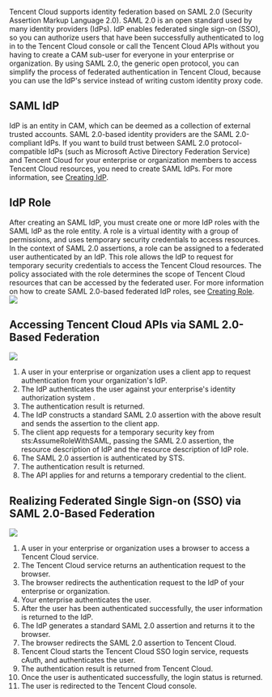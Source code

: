 Tencent Cloud supports identity federation based on SAML 2.0 (Security Assertion Markup Language 2.0). SAML 2.0 is an open standard used by many identity providers (IdPs). IdP enables federated single sign-on (SSO), so you can authorize users that have been successfully authenticated to log in to the Tencent Cloud console or call the Tencent Cloud APIs without you having to create a CAM sub-user for everyone in your enterprise or organization. By using SAML 2.0, the generic open protocol, you can simplify the process of federated authentication in Tencent Cloud, because you can use the IdP's service instead of writing custom identity proxy code.

## SAML IdP

IdP is an entity in CAM, which can be deemed as a collection of external trusted accounts. SAML 2.0-based identity providers are the SAML 2.0-compliant IdPs. If you want to build trust between SAML 2.0 protocol-compatible IdPs (such as Microsoft Active Directory Federation Service) and Tencent Cloud for your enterprise or organization members to access Tencent Cloud resources, you need to create SAML IdPs. For more information, see [Creating IdP](https://cloud.tencent.com/document/product/598/30290).

## IdP Role

After creating an SAML IdP, you must create one or more IdP roles with the SAML IdP as the role entity. A role is a virtual identity with a group of permissions, and uses temporary security credentials to access resources. In the context of SAML 2.0 assertions, a role can be assigned to a federated user authenticated by an IdP. This role allows the IdP to request for temporary security credentials to access the Tencent Cloud resources. The policy associated with the role determines the scope of Tencent Cloud resources that can be accessed by the federated user. For more information on how to create SAML 2.0-based federated IdP roles, see [Creating Role](https://cloud.tencent.com/document/product/598/19381).
![](https://main.qcloudimg.com/raw/86f82050ccb875c96864b11561acea9a.png)

## Accessing Tencent Cloud APIs via SAML 2.0-Based Federation

![](https://main.qcloudimg.com/raw/65eb02712b75d7bfcbba509b8f10be7c.png)
1.	A user in your enterprise or organization uses a client app to request authentication from your organization's IdP.
2.	The IdP authenticates the user against your enterprise's identity authorization system .
3.	The authentication result is returned.
4.	The IdP constructs a standard SAML 2.0 assertion with the above result and sends the assertion to the client app.
5.	The client app requests for a temporary security key from sts:AssumeRoleWithSAML, passing the SAML 2.0 assertion, the resource description of IdP and the resource description of IdP role.
6.	The SAML 2.0 assertion is authenticated by STS.
7.	The authentication result is returned.
8.	The API applies for and returns a temporary credential to the client.

## Realizing Federated Single Sign-on (SSO) via SAML 2.0-Based Federation
![](https://main.qcloudimg.com/raw/10d90eb5e5f91927e873cec8dc0e5823.png)
1. A user in your enterprise or organization uses a browser to access a Tencent Cloud service.
2. The Tencent Cloud service returns an authentication request to the browser.
3. The browser redirects the authentication request to the IdP of your enterprise or organization.
4. Your enterprise authenticates the user.
5. After the user has been authenticated successfully, the user information is returned to the IdP.
6. The IdP generates a standard SAML 2.0 assertion and returns it to the browser.
7. The browser redirects the SAML 2.0 assertion to Tencent Cloud.
8. Tencent Cloud starts the Tencent Cloud SSO login service, requests cAuth, and authenticates the user.
9. The authentication result is returned from Tencent Cloud.
10. Once the user is authenticated successfully, the login status is returned.
11. The user is redirected to the Tencent Cloud console.





